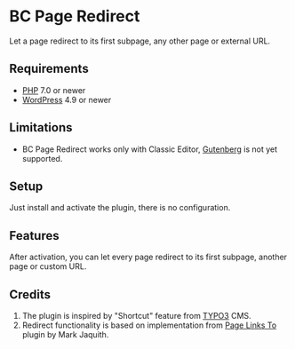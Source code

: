 # BC Page Redirect

Let a page redirect to its first subpage, any other page or external URL.

## Requirements

* [PHP](https://secure.php.net/) 7.0 or newer
* [WordPress](https://wordpress.org/) 4.9 or newer

## Limitations

* BC Page Redirect works only with Classic Editor, [Gutenberg](https://wordpress.org/plugins/gutenberg/) is not yet supported.

## Setup

Just install and activate the plugin, there is no configuration.

## Features

After activation, you can let every page redirect to its first subpage, another page or custom URL.

## Credits

1. The plugin is inspired by "Shortcut" feature from [TYPO3](https://typo3.org/) CMS.
1. Redirect functionality is based on implementation from [Page Links To](https://wordpress.org/plugins/page-links-to/) plugin by Mark Jaquith.
